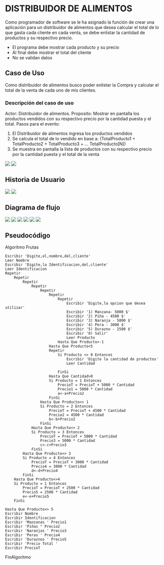 # DISTRIBUIDOR DE ALIMENTOS

Como programador de software se le ha asignado la función de crear una aplicación para un distribuidor de alimentos que desea calcular el total de lo que gasta cada cliente en cada venta, se debe enlistar la cantidad de productos y su respectivo precio.

*	El programa debe mostrar cada producto y su precio
*	Al final debe mostrar el total del cliente
*	No se validan datos

## Caso de Uso

Como distribuidor de alimentos busco poder enlistar la Compra y calcular el total de la venta de cada uno de mis clientes.

### Descripción del caso de uso
Actor: Distribuidor de alimentos.
Proposito: Mostrar en pantalla los productos vendidos con su respectivo precio por la cantidad puesta y el total.
Pasos para el evento:
1) El Distribuidor de alimentos ingresa los productos 
vendidos
2) Se calcula el total de lo vendido en base a:
(TotalProducto1 + TotalProducto2 + TotalProducto3 + ... TotalProducto[N])
3) Se muestra en pantalla la lista de productos con su 
respectivo precio por la cantidad puesta y el total de la venta


![](https://github.com/GhostBusters43/Ejercicio1/blob/main/Img/01.png)
![](https://github.com/GhostBusters43/Ejercicio1/blob/main/Img/02.png)
 
## Historia de Usuario

![](https://github.com/GhostBusters43/Ejercicio1/blob/main/Img/54.png)
![](https://github.com/GhostBusters43/Ejercicio1/blob/main/Img/55.png)

##  Diagrama de flujo

![](https://github.com/GhostBusters43/Ejercicio1/blob/main/Img/1.png)
![](https://github.com/GhostBusters43/Ejercicio1/blob/main/Img/2.png)
![](https://github.com/GhostBusters43/Ejercicio1/blob/main/Img/3.png)
![](https://github.com/GhostBusters43/Ejercicio1/blob/main/Img/4.png)
![](https://github.com/GhostBusters43/Ejercicio1/blob/main/Img/5.png)
![](https://github.com/GhostBusters43/Ejercicio1/blob/main/Img/6.png)


## Pseudocódigo
Algoritmo Frutas
	
	Escribir 'Digite,el,nombre,del,cliente'
	Leer Nombre
	Escribir 'Digite,la Identificacion,del,cliente'
	Leer Identificacion
	Repetir
		Repetir
			Repetir
				Repetir
					Repetir
						Repetir
							Repetir
								Escribir 'Digite,la opcion que desea utilizar'
								Escribir '1) Manzana- 5000 $'
								Escribir '2) Piña - 4500 $'
								Escribir '3) Naranja - 5000 $'
								Escribir '4) Pera - 3000 $'
								Escribir '5) Durazno - 2500 $'
								Escribir '0) Salir'
								Leer Producto
							Hasta Que Producto>-1
						Hasta Que Producto<5
						Repetir
							Si Producto <> 0 Entonces
								Escribir 'Digite la cantidad de productos'
								Leer Cantidad
								
							FinSi
						Hasta Que Cantidad>0
						Si Producto = 1 Entonces
							PrecioT = PrecioT + 5000 * Cantidad
							Precio1 = 5000 * Cantidad
							a<-a+Precio2
						FinSi
					Hasta Que Producto<> 1
					Si Producto = 2 Entonces
						PrecioT = PrecioT + 4500 * Cantidad
						Precio2 = 4500 * Cantidad
						b<-b+Precio2
					FinSi
				Hasta Que Producto<> 2
				Si Producto = 3 Entonces
					PrecioT = PrecioT + 5000 * Cantidad
					Precio3 = 5000 * Cantidad
					c<-c+Precio3
				FinSi
			Hasta Que Producto<> 3
			Si Producto = 4 Entonces
				PrecioT = PrecioT + 3000 * Cantidad
				Precio4 = 3000 * Cantidad
				d<-d+Precio4
			FinSi
		Hasta Que Producto<>4
		Si Producto = 1 Entonces
			PrecioT = PrecioT + 2500 * Cantidad
			Precio5 = 2500 * Cantidad
			e<-e+Precio5
		FinSi
		
	Hasta Que Producto<> 5
	Escribir Nombre
	Escribir Identificacion
	Escribir 'Manzanas ' Precio1
	Escribir 'Piñas " Precio2
	Escribir 'Naranjas ' Precio3
	Escribir 'Peras ' Precio4
	Escribir 'Duraznos ' Precio5
	Escribir 'Precio Total '
	Escribir PrecioT
FinAlgoritmo
